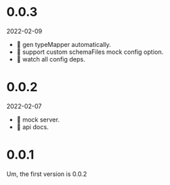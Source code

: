 # 0.0.3

2022-02-09

- 🎸 gen typeMapper automatically.
- 🎸 support custom schemaFiles mock config option.
- 🎸 watch all config deps.

# 0.0.2

2022-02-07

- 🎸 mock server.
- 🎸 api docs.

# 0.0.1

Um, the first version is 0.0.2

